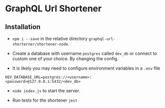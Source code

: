 # GraphQL Url Shortener

## Installation

* `npm i --save` in the relative directory `graphql-url-shorterner/shortener-node`.

* Create a database with username `postgres` called `dev_db` or connect to custom one of your choice. By changing the config.

* It is likely you may need to configure environment variables in a `.env` file

```
DEV_DATABASE_URL=postgres://<username>:<password>@127.0.0.1:5432/<dev_db>
```

* `node index.js` to start the server.

* Run tests for the shortener `jest`
